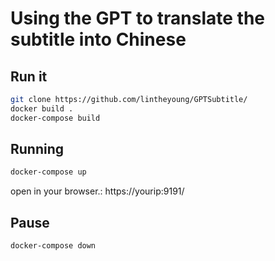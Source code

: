# Using the GPT to translate the subtitle into Chinese

## Run it
```bash
git clone https://github.com/lintheyoung/GPTSubtitle/
docker build .
docker-compose build
```
## Running
```bash
docker-compose up
```
open in your browser.: https://yourip:9191/

## Pause
```bash
docker-compose down
```
